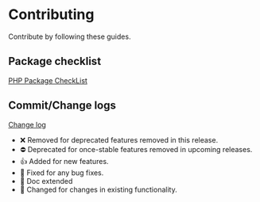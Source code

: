 # Contributing

Contribute by following these guides.

## Package checklist

[PHP Package CheckList](http://phppackagechecklist.com/#1,2,3,4,5,6,7,8,9,10,11,12,13,14)

## Commit/Change logs

[Change log](http://keepachangelog.com/)

- :x: Removed for deprecated features removed in this release.
- :no_entry: Deprecated for once-stable features removed in upcoming releases.
- :+1: Added for new features.
- :wrench: Fixed for any bug fixes.
- :book: Doc extended
- :repeat: Changed for changes in existing functionality.

